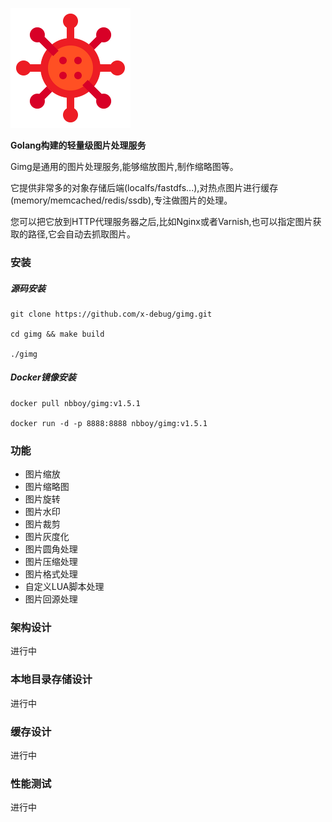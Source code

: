 ![Gimg](./resources/logo-192x192.png)

**Golang构建的轻量级图片处理服务**

Gimg是通用的图片处理服务,能够缩放图片,制作缩略图等。

它提供非常多的对象存储后端(localfs/fastdfs...),对热点图片进行缓存(memory/memcached/redis/ssdb),专注做图片的处理。

您可以把它放到HTTP代理服务器之后,比如Nginx或者Varnish,也可以指定图片获取的路径,它会自动去抓取图片。

### 安装
##### 源码安装
```shell
git clone https://github.com/x-debug/gimg.git

cd gimg && make build

./gimg
```

##### Docker镜像安装
```shell
docker pull nbboy/gimg:v1.5.1

docker run -d -p 8888:8888 nbboy/gimg:v1.5.1
```

### 功能
- 图片缩放
- 图片缩略图
- 图片旋转
- 图片水印
- 图片裁剪
- 图片灰度化
- 图片圆角处理
- 图片压缩处理
- 图片格式处理
- 自定义LUA脚本处理
- 图片回源处理

### 架构设计
进行中

### 本地目录存储设计
进行中

### 缓存设计
进行中

### 性能测试
进行中
